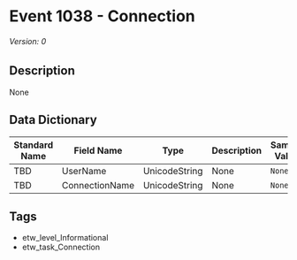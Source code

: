 # Event 1038 - Connection
###### Version: 0

## Description
None

## Data Dictionary
|Standard Name|Field Name|Type|Description|Sample Value|
|---|---|---|---|---|
|TBD|UserName|UnicodeString|None|`None`|
|TBD|ConnectionName|UnicodeString|None|`None`|

## Tags
* etw_level_Informational
* etw_task_Connection